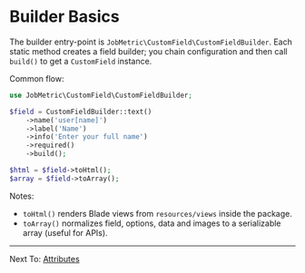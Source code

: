 # Builder Basics

The builder entry-point is `JobMetric\CustomField\CustomFieldBuilder`.
Each static method creates a field builder; you chain configuration and then call `build()` to get a `CustomField` instance.

Common flow:

```php
use JobMetric\CustomField\CustomFieldBuilder;

$field = CustomFieldBuilder::text()
    ->name('user[name]')
    ->label('Name')
    ->info('Enter your full name')
    ->required()
    ->build();

$html = $field->toHtml();
$array = $field->toArray();
```

Notes:
- `toHtml()` renders Blade views from `resources/views` inside the package.
- `toArray()` normalizes field, options, data and images to a serializable array (useful for APIs).

---

Next To: [Attributes](attributes.md)
